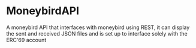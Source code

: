 # MoneybirdAPI
A moneybird API that interfaces with moneybird using REST, it can display the sent and received JSON files and is set up to interface solely with the ERC'69 account
